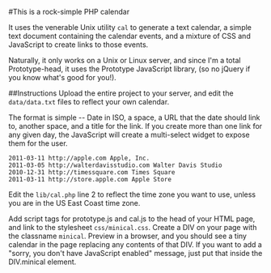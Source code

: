 #This is a rock-simple PHP calendar

It uses the venerable Unix utility `cal` to generate a text calendar, a simple text document containing the calendar events, and a mixture of CSS and JavaScript to create links to those events.

Naturally, it only works on a Unix or Linux server, and since I'm a total Prototype-head, it uses the Prototype JavaScript library, (so no jQuery if you know what's good for you!).

##Instructions
Upload the entire project to your server, and edit the `data/data.txt` files to reflect your own calendar. 

The format is simple -- Date in ISO, a space, a URL that the date should link to, another space, and a title for the link. If you create more than one link for any given day, the JavaScript will create a multi-select widget to expose them for the user.

~~~~
2011-03-11 http://apple.com Apple, Inc.
2011-03-05 http://walterdavisstudio.com Walter Davis Studio
2010-12-31 http://timessquare.com Times Square
2011-03-11 http://store.apple.com Apple Store
~~~~

Edit the `lib/cal.php` line 2 to reflect the time zone you want to use, unless you are in the US East Coast time zone.

Add script tags for prototype.js and cal.js to the head of your HTML page, and link to the stylesheet `css/minical.css`. Create a DIV on your page with the classname `minical`. Preview in a browser, and you should see a tiny calendar in the page replacing any contents of that DIV. If you want to add a "sorry, you don't have JavaScript enabled" message, just put that inside the DIV.minical element.